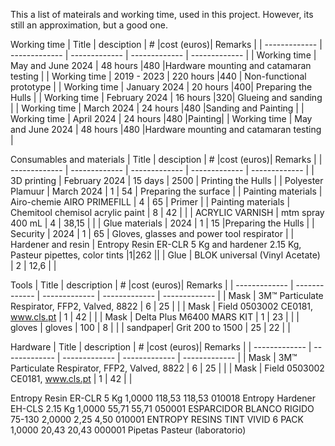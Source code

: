 This a list of mateirals and working time, used in this project. However, its still an approximation, but a good one.

Working time
| Title  | desciption | #  |cost (euros)| Remarks |
| ------------- | ------------- | ------------- | ------------- | ------------- |
| Working time  | May and June 2024 | 48 hours  |480 |Hardware mounting and catamaran testing | 
| Working time  | 2019 - 2023 | 220 hours  |440 | Non-functional prototype |
| Working time  | January 2024 | 20 hours  |400| Preparing the Hulls | 
| Working time  | February 2024 | 16 hours  |320| Glueing and sanding |
| Working time  | March 2024 | 24 hours  |480 |Sanding and Painting |
| Working time  | April 2024 | 24 hours  |480 |Painting| 
| Working time  | May and June 2024 | 48 hours  |480 |Hardware mounting and catamaran testing | 


Consumables and materials
| Title  | desciption | #  |cost (euros)| Remarks |
| ------------- | ------------- | ------------- | ------------- | ------------- |
| 3D printing  | February 2024 | 15 days  | 2500 | Printing the Hulls | 
| Polyester Plamuur | March 2024 | 1  | 54 | Preparing the surface | 
| Painting materials  | Airo-chemie AIRO PRIMEFILL | 4  | 65 | Primer |
| Painting materials  | Chemitool chemisol acrylic paint | 8 | 42 |  |
| ACRYLIC VARNISH | mtm spray 400 mL | 4 | 38,15 | |
| Glue materials | 2024 | 1  | 15 |Preparing the Hulls |
| Security |  2024 | 1  | 65 | Gloves, glasses and power tool respirator |
| Hardener and resin | Entropy Resin ER-CLR 5 Kg and hardener 2.15 Kg, Pasteur pipettes, color tints |1|262 ||
| Glue | BLOK universal (Vinyl Acetate) | 2 | 12,6 | |


Tools
| Title  | description | #  |cost (euros)| Remarks |
| ------------- | ------------- | ------------- | ------------- | ------------- |
| Mask | 3M™ Particulate Respirator, FFP2, Valved, 8822 | 6 | 25 |  |
| Mask | Field 0503002 CE0181, www.cls.pt | 1 | 42 |  |
| Mask | Delta Plus M6400 MARS KIT | 1 | 23 |  |
| gloves | gloves | 100 | 8 | |
| sandpaper| Grit 200 to 1500 | 25 | 22 | |


Hardware
| Title  | description | #  |cost (euros)| Remarks |
| ------------- | ------------- | ------------- | ------------- | ------------- |
| Mask | 3M™ Particulate Respirator, FFP2, Valved, 8822 | 6 | 25 |  |
| Mask | Field 0503002 CE0181, www.cls.pt | 1 | 42 |  |

Entropy Resin ER-CLR 5 Kg 1,0000 118,53 118,53
010018 Entropy Hardener EH-CLS 2.15 Kg 1,0000 55,71 55,71
050001 ESPARCIDOR BLANCO RIGIDO 75-130 2,0000 2,25 4,50
010001 ENTROPY RESINS TINT VIVID 6 PACK 1,0000 20,43 20,43
000001 Pipetas Pasteur (laboratorio)




